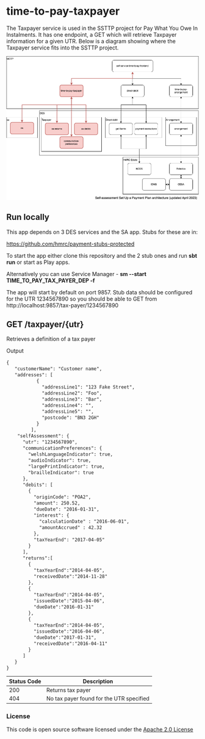 # time-to-pay-taxpayer

The Taxpayer service is used in the SSTTP project for Pay What You Owe In Instalments. It has one endpoint, a GET which will retrieve Taxpayer 
information for a given UTR. Below is a diagram showing where the Taxpayer service fits into the SSTTP project.

<a href="https://github.com/hmrc/time-to-pay-taxpayer">
    <p align="center">
        <img src="public/taxpayer.png" alt="TaxpayerOverview">
    </p>
</a>

## Run locally

This app depends on 3 DES services and the SA app. Stubs for these are in:

https://github.com/hmrc/payment-stubs-protected

To start the app either clone this repository and the 2 stub ones and run **sbt run** or start as Play apps.

Alternatively you can use Service Manager - **sm --start TIME_TO_PAY_TAX_PAYER_DEP -f**

The app will start by default on port 9857. Stub data should be configured for the UTR 1234567890 so you should be able to GET from http://localhost:9857/tax-payer/1234567890

## GET /taxpayer/{utr}

Retrieves a definition of a tax payer  

Output
```
{
   "customerName": "Customer name",
   "addresses": [
           {
             "addressLine1": "123 Fake Street",
             "addressLine2": "Foo",
             "addressLine3": "Bar",
             "addressLine4": "",
             "addressLine5": "",
             "postcode": "BN3 2GH"
           }
         ],
    "selfAssessment": {
      "utr": "1234567890",
      "communicationPreferences": {
        "welshLanguageIndicator": true,
        "audioIndicator": true,
        "largePrintIndicator": true,
        "brailleIndicator": true
      },
      "debits": [
        {
          "originCode": "POA2",
          "amount": 250.52,
          "dueDate": "2016-01-31",
          "interest": {
            "calculationDate" : "2016-06-01",
            "amountAccrued" : 42.32
          },
          "taxYearEnd": "2017-04-05"
        }
      ],
      "returns":[
        {
          "taxYearEnd":"2014-04-05",
          "receivedDate":"2014-11-28"
        },
        {
          "taxYearEnd":"2014-04-05",
          "issuedDate":"2015-04-06",
          "dueDate":"2016-01-31"
        },
        {
          "taxYearEnd":"2014-04-05",
          "issuedDate":"2016-04-06",
          "dueDate":"2017-01-31",
          "receivedDate":"2016-04-11"
        }
      ]
   }
}
```

| Status Code | Description |
|---|---|
| 200 | Returns tax payer                           |
| 404 | No tax payer found for the UTR specified    |

### License

This code is open source software licensed under the [Apache 2.0 License]("http://www.apache.org/licenses/LICENSE-2.0.html")

